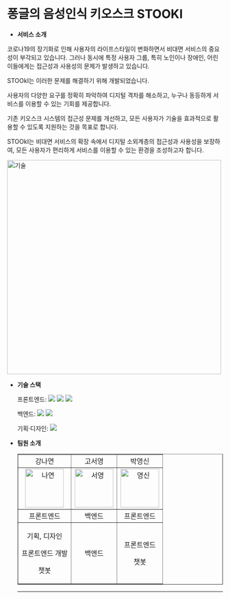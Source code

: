 # 퐁글의 음성인식 키오스크 STOOKI


- **서비스 소개**

코로나19의 장기화로 인해 사용자의 라이프스타일이 변화하면서 비대면 서비스의 중요성이 부각되고 있습니다. 
그러나 동시에 특정 사용자 그룹, 특히 노인이나 장애인, 어린이들에게는 
접근성과 사용성의 문제가 발생하고 있습니다. 

STOOkI는 이러한 문제를 해결하기 위해 개발되었습니다. 

사용자의 다양한 요구를 정확히 파악하여 디지털 격차를 해소하고, 
누구나 동등하게 서비스를 이용할 수 있는 기회를 제공합니다.

기존 키오스크 시스템의 접근성 문제를 개선하고, 
모든 사용자가 기술을 효과적으로 활용할 수 있도록 지원하는 것을 목표로 합니다. 

STOOkI는 비대면 서비스의 확장 속에서 디지털 소외계층의 접근성과 사용성을 보장하여, 
모든 사용자가 편리하게 서비스를 이용할 수 있는 환경을 조성하고자 합니다.

<img src="https://github.com/user-attachments/assets/1f1bdf2f-f6b6-43b7-a96a-0cbd4f41673d" alt="기술" border="0" width="500px">

- **기술 스택**

  <span>프론트엔드: </span> <img src="https://img.shields.io/badge/html-E34F26?style=for-the-badge&logo=html5&logoColor=white"> <img src="https://img.shields.io/badge/css-1572B6?style=for-the-badge&logo=css3&logoColor=white"> <img src="https://img.shields.io/badge/javascript-F7DF1E?style=for-the-badge&logo=javascript&logoColor=black">

  <span>백엔드: </span><img src="https://img.shields.io/badge/python-3776AB?style=for-the-badge&logo=python&logoColor=white"> <img src="https://img.shields.io/badge/flask-000000?style=for-the-badge&logo=flask&logoColor=white">
  
  <span>기획·디자인: </span> <img src="https://img.shields.io/badge/figma-F24E1E?style=for-the-badge&logo=figma&logoColor=white">

- **팀원 소개**
  <table border="" cellspacing="0" cellpadding="0" width="100%">
  <tr width="100%">
  <td align="center">강나연</a></td>
  <td align="center">고서영</a></td>
  <td  align="center">박영신</a></td>
  </tr>
  <tr width="100%">
  <td  align="center"><a href="https://imgbb.com/"><img src="https://github.com/user-attachments/assets/cbb27669-783d-44a5-91b0-71da6f06a130" alt="나연" border="0" width="90px"></a></td>
  <td  align="center"><a href="https://imgbb.com/"><img src="https://github.com/user-attachments/assets/dbe9d1cb-bec4-4798-887b-dca3d5f0be91" alt="서영" border="0" width="90px"></a></td>
  <td  align="center"><a href="https://imgbb.com/"><img src="https://github.com/user-attachments/assets/de4e4df6-9363-428c-aa2a-17071ca3ab96" alt="영신" border="0" width="90px"></a></td>
    
  </tr>
  <tr width="100%">
  <td  align="center">프론트엔드</td>
  <td  align="center">백엔드</td>
  <td  align="center">프론트엔드</td>
     </tr>
      <tr width="100%">
          <td  align="center"><p>기획, 디자인</p><p>프론트엔드 개발</p><p>챗봇</p></td>
          <td  align="center"><p>백엔드</p></td>
          <td  align="center"><p> 프론트엔드 </p><p>챗봇</p></td>
     </tr>
  </table>
  <hr/>
